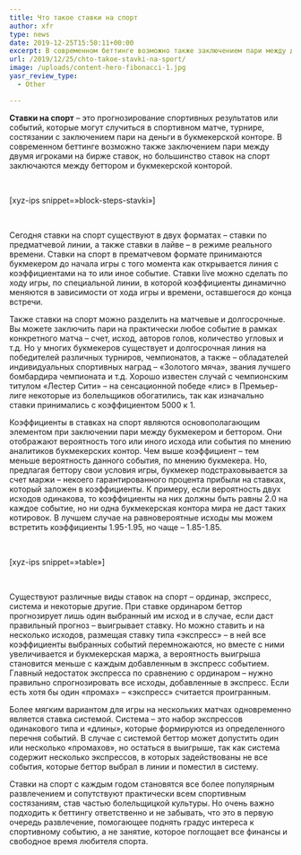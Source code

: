 ```yaml
---
title: Что такое ставки на спорт
author: xfr
type: news
date: 2019-12-25T15:50:11+00:00
excerpt: В современном беттинге возможно также заключением пари между двумя игроками на бирже ставок, но большинство ставок на спорт заключаются между беттором и букмекерской конторой...
url: /2019/12/25/chto-takoe-stavki-na-sport/
image: /uploads/content-hero-fibonacci-1.jpg
yasr_review_type:
  - Other

---
```

**Ставки на спорт** – это прогнозирование спортивных результатов или событий, которые могут случиться в спортивном матче, турнире, состязании с заключением пари на деньги в букмекерской конторе. В современном беттинге возможно также заключением пари между двумя игроками на бирже ставок, но большинство ставок на спорт заключаются между беттором и букмекерской конторой.

&nbsp;

[xyz-ips snippet=&#187;block-steps-stavki&#187;]

&nbsp;

Сегодня ставки на спорт существуют в двух форматах – ставки по предматчевой линии, а также ставки в лайве – в режиме реального времени. Ставки на спорт в прематчевом формате принимаются букмекером до начала игры с того момента как открывается линия с коэффициентами на то или иное событие. Ставки live можно сделать по ходу игры, по специальной линии, в которой коэффициенты динамично меняются в зависимости от хода игры и времени, оставшегося до конца встречи.

Также ставки на спорт можно разделить на матчевые и долгосрочные. Вы можете заключить пари на практически любое событие в рамках конкретного матча – счет, исход, авторов голов, количество угловых и т.д. Но у многих букмекеров существует и долгосрочная линия на победителей различных турниров, чемпионатов, а также – обладателей индивидуальных спортивных наград – &#171;Золотого мяча&#187;, звания лучшего бомбардира чемпионата и т.д. Хорошо известен случай с чемпионским титулом &#171;Лестер Сити&#187; – на сенсационной победе &#171;лис&#187; в Премьер-лиге некоторые из болельщиков обогатились, так как изначально ставки принимались с коэффициентом 5000 к 1.

Коэффициенты в ставках на спорт являются основополагающим элементом при заключении пари между букмекером и беттором. Они отображают вероятность того или иного исхода или события по мнению аналитиков букмекерских контор. Чем выше коэффициент – тем меньше вероятность данного события, по мнению букмекера. Но, предлагая беттору свои условия игры, букмекер подстраховывается за счет маржи – некоего гарантированного процента прибыли на ставках, который заложен в коэффициенты. К примеру, если вероятность двух исходов одинакова, то коэффициенты на них должны быть равны 2.0 на каждое событие, но ни одна букмекерская контора мира не даст таких котировок. В лучшем случае на равновероятные исходы мы можем встретить коэффициенты 1.95-1.95, но чаще – 1.85-1.85.

&nbsp;

[xyz-ips snippet=&#187;table&#187;]

&nbsp;

Существуют различные виды ставок на спорт – ординар, экспресс, система и некоторые другие. При ставке ординаром беттор прогнозирует лишь один выбранный им исход и в случае, если даст правильный прогноз – выигрывает ставку. Но можно ставить и на несколько исходов, размещая ставку типа &#171;экспресс&#187; – в ней все коэффициенты выбранных событий перемножаются, но вместе с ними увеличивается и букмекерская маржа, а вероятность выигрыша становится меньше с каждым добавленным в экспресс событием. Главный недостаток экспресса по сравнению с ординаром – нужно правильно спрогнозировать все исходы, добавленные в экспресс. Если есть хотя бы один &#171;промах&#187; – &#171;экспресс&#187; считается проигранным.

Более мягким вариантом для игры на нескольких матчах одновременно является ставка системой. Система – это набор экспрессов одинакового типа и &#171;длины&#187;, которые формируются из определенного перечня событий. В случае с системой беттор может допустить один или несколько &#171;промахов&#187;, но остаться в выигрыше, так как система содержит несколько экспрессов, в которых задействованы не все события, которые беттор выбрал в линии и поместил в систему.

Ставки на спорт с каждым годом становятся все более популярным развлечением и сопутствуют практически всем спортивным состязаниям, став частью болельщицкой культуры. Но очень важно подходить к беттингу ответственно и не забывать, что это в первую очередь развлечение, помогающее поднять градус интереса к спортивному событию, а не занятие, которое поглощает все финансы и свободное время любителя спорта.